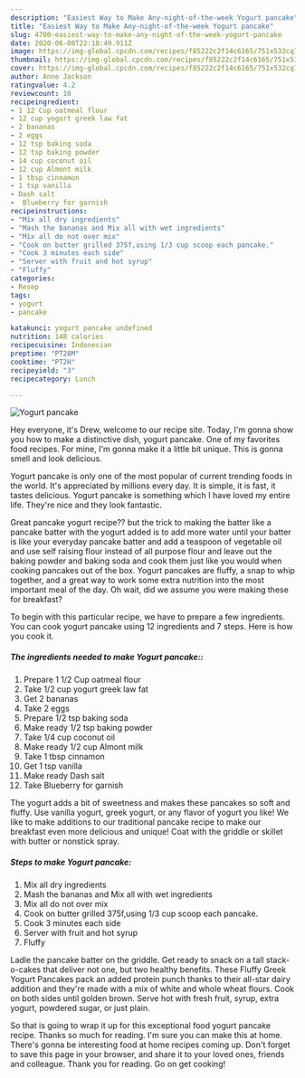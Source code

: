 ```yaml
---
description: "Easiest Way to Make Any-night-of-the-week Yogurt pancake"
title: "Easiest Way to Make Any-night-of-the-week Yogurt pancake"
slug: 4700-easiest-way-to-make-any-night-of-the-week-yogurt-pancake
date: 2020-06-08T22:18:49.911Z
image: https://img-global.cpcdn.com/recipes/f85222c2f14c6165/751x532cq70/yogurt-pancake-recipe-main-photo.jpg
thumbnail: https://img-global.cpcdn.com/recipes/f85222c2f14c6165/751x532cq70/yogurt-pancake-recipe-main-photo.jpg
cover: https://img-global.cpcdn.com/recipes/f85222c2f14c6165/751x532cq70/yogurt-pancake-recipe-main-photo.jpg
author: Anne Jackson
ratingvalue: 4.2
reviewcount: 10
recipeingredient:
- 1 12 Cup oatmeal flour
- 12 cup yogurt greek law fat
- 2 bananas
- 2 eggs
- 12 tsp baking soda
- 12 tsp baking powder
- 14 cup coconut oil
- 12 cup Almont milk
- 1 tbsp cinnamon
- 1 tsp vanilla
- Dash salt
-  Blueberry for garnish
recipeinstructions:
- "Mix all dry ingredients"
- "Mash the bananas and Mix all with wet ingredients"
- "Mix all do not over mix"
- "Cook on butter grilled 375f,using 1/3 cup scoop each pancake."
- "Cook 3 minutes each side"
- "Server with fruit and hot syrup"
- "Fluffy"
categories:
- Resep
tags:
- yogurt
- pancake

katakunci: yogurt pancake undefined
nutrition: 148 calories
recipecuisine: Indonesian
preptime: "PT28M"
cooktime: "PT2H"
recipeyield: "3"
recipecategory: Lunch

---
```



![Yogurt pancake](https://img-global.cpcdn.com/recipes/f85222c2f14c6165/751x532cq70/yogurt-pancake-recipe-main-photo.jpg)

Hey everyone, it's Drew, welcome to our recipe site. Today, I'm gonna show you how to make a distinctive dish, yogurt pancake. One of my favorites food recipes. For mine, I'm gonna make it a little bit unique. This is gonna smell and look delicious.

Yogurt pancake is only one of the most popular of current trending foods in the world. It's appreciated by millions every day. It is simple, it is fast, it tastes delicious. Yogurt pancake is something which I have loved my entire life. They're nice and they look fantastic.

Great pancake yogurt recipe?? but the trick to making the batter like a pancake batter with the yogurt added is to add more water until your batter is like your everyday pancake batter and add a teaspoon of vegetable oil and use self raising flour instead of all purpose flour and leave out the baking powder and baking soda and cook them just like you would when cooking pancakes out of the box. Yogurt pancakes are fluffy, a snap to whip together, and a great way to work some extra nutrition into the most important meal of the day. Oh wait, did we assume you were making these for breakfast?


To begin with this particular recipe, we have to prepare a few ingredients. You can cook yogurt pancake using 12 ingredients and 7 steps. Here is how you cook it.

##### The ingredients needed to make Yogurt pancake::

1. Prepare 1 1/2 Cup oatmeal flour
1. Take 1/2 cup yogurt greek law fat
1. Get 2 bananas
1. Take 2 eggs
1. Prepare 1/2 tsp baking soda
1. Make ready 1/2 tsp baking powder
1. Take 1/4 cup coconut oil
1. Make ready 1/2 cup Almont milk
1. Take 1 tbsp cinnamon
1. Get 1 tsp vanilla
1. Make ready Dash salt
1. Take  Blueberry for garnish


The yogurt adds a bit of sweetness and makes these pancakes so soft and fluffy. Use vanilla yogurt, greek yogurt, or any flavor of yogurt you like! We like to make additions to our traditional pancake recipe to make our breakfast even more delicious and unique! Coat with the griddle or skillet with butter or nonstick spray. 

##### Steps to make Yogurt pancake:

1. Mix all dry ingredients
1. Mash the bananas and Mix all with wet ingredients
1. Mix all do not over mix
1. Cook on butter grilled 375f,using 1/3 cup scoop each pancake.
1. Cook 3 minutes each side
1. Server with fruit and hot syrup
1. Fluffy


Ladle the pancake batter on the griddle. Get ready to snack on a tall stack-o-cakes that deliver not one, but two healthy benefits. These Fluffy Greek Yogurt Pancakes pack an added protein punch thanks to their all-star dairy addition and they&#39;re made with a mix of white and whole wheat flours. Cook on both sides until golden brown. Serve hot with fresh fruit, syrup, extra yogurt, powdered sugar, or just plain. 

So that is going to wrap it up for this exceptional food yogurt pancake recipe. Thanks so much for reading. I'm sure you can make this at home. There's gonna be interesting food at home recipes coming up. Don't forget to save this page in your browser, and share it to your loved ones, friends and colleague. Thank you for reading. Go on get cooking!
